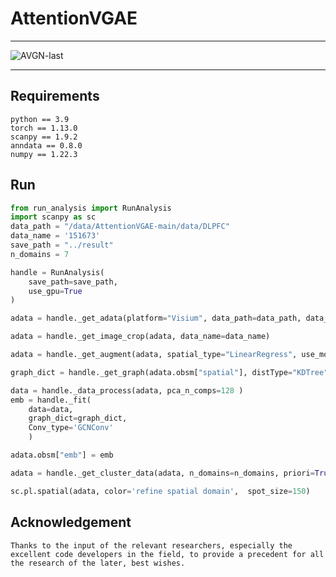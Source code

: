 # AttentionVGAE
___
![AVGN-last](https://github.com/Listen-lei/AttentionVGAE-main/assets/57699859/63c3e5d7-d21d-4f9c-b372-c9c5bb63024a)

___

## Requirements
```
python == 3.9  
torch == 1.13.0  
scanpy == 1.9.2  
anndata == 0.8.0  
numpy == 1.22.3
```

## Run

```python
from run_analysis import RunAnalysis
import scanpy as sc
data_path = "/data/AttentionVGAE-main/data/DLPFC" 
data_name = '151673' 
save_path = "../result"
n_domains = 7

handle = RunAnalysis(
    save_path=save_path,
    use_gpu=True
)

adata = handle._get_adata(platform="Visium", data_path=data_path, data_name=data_name)

adata = handle._get_image_crop(adata, data_name=data_name)

adata = handle._get_augment(adata, spatial_type="LinearRegress", use_morphological=True)

graph_dict = handle._get_graph(adata.obsm["spatial"], distType="KDTree")

data = handle._data_process(adata, pca_n_comps=128 )
emb = handle._fit(
    data=data,
    graph_dict=graph_dict,
    Conv_type='GCNConv'
    )

adata.obsm["emb"] = emb

adata = handle._get_cluster_data(adata, n_domains=n_domains, priori=True)

sc.pl.spatial(adata, color='refine spatial domain',  spot_size=150)
```
  
## Acknowledgement
```
Thanks to the input of the relevant researchers, especially the excellent code developers in the field, to provide a precedent for all the research of the later, best wishes.
```
